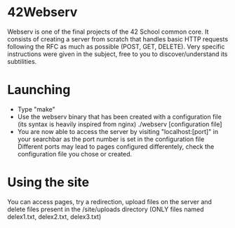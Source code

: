 # 42Webserv

Webserv is one of the final projects of the 42 School common core. It consists of creating a server from scratch that handles basic HTTP requests following the RFC as much as possible (POST, GET, DELETE). Very specific instructions were given in the subject, free to you to discover/understand its subtilities.

# Launching

- Type "make"
- Use the webserv binary that has been created with a configuration file (its syntax is heavily inspired from nginx)
  ./webserv [configuration file]
- You are now able to access the server by visiting "localhost:[port]" in your searchbar as the port number is set in the configuration file
  Different ports may lead to pages configured differentely, check the configuration file you chose or created.

# Using the site

You can access pages, try a redirection, upload files on the server and delete files present in the /site/uploads directory (ONLY files named delex1.txt, delex2.txt, delex3.txt)
